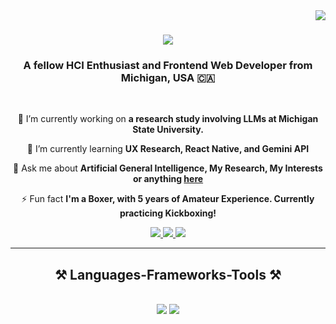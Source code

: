 <img align="right" src="https://visitor-badge.laobi.icu/badge?page_id=onematthewscott.onematthewscott" />

<h1 align="center">
    <img src="https://readme-typing-svg.herokuapp.com/?font=Righteous&size=35&center=true&vCenter=true&width=500&height=70&duration=4000&lines=Hi+There!+👋;+I'm+Matthew+!;" />
</h1>

<h3 align="center">A fellow HCI Enthusiast and Frontend Web Developer from Michigan, USA 🇨🇦</h3>

<br/>

<div align="center">
 
 🔭 I’m currently working on **a research study involving LLMs at Michigan State University.**
 
 🌱 I’m currently learning **UX Research, React Native, and Gemini API**

💬 Ask me about **Artificial General Intelligence, My Research, My Interests or anything [here](https://matthewscott.io/about)**

⚡ Fun fact **I'm a Boxer, with 5 years of Amateur Experience. Currently practicing Kickboxing!**

 </div>
 
<div align="center"> 
  <a href="mailto:hello@matthewscott.io">
    <img src="https://img.shields.io/badge/Gmail-333333?style=for-the-badge&logo=gmail&logoColor=red" />
  </a>
  <a href="https://linkedin.com/in/matthdz" target="_blank">
    <img src="https://img.shields.io/badge/LinkedIn-0077B5?style=for-the-badge&logo=linkedin&logoColor=white" target="_blank" />
  </a>
  <a href="https://matthewscott.io" target="_blank">
     <img src="https://img.shields.io/badge/Portfolio-FF5722?style=for-the-badge&logo=todoist&logoColor=white" target="_blank" /> <!-- sqlite, safari, google-chrome are other good icon options -->
  </a>
</div>

 <hr/>
 
<h2 align="center">⚒️ Languages-Frameworks-Tools ⚒️</h2>
<br/>
<div align="center">
    <img src="https://skillicons.dev/icons?i=react,bootstrap,mui,html,css,vscode,github,figma,tailwind,git,r" />
    <img src="https://skillicons.dev/icons?i=nodejs,python,javascript,typescript,firebase,mongodb,nextjs,mysql,flask" /><br>
</div>

